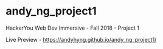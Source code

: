 # andy_ng_project1
HackerYou Web Dev Immersive - Fall 2018  - Project 1

Live Preview - https://andyhyng.github.io/andy_ng_project1/
